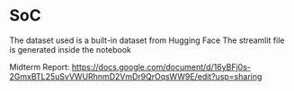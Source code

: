 # SoC
The dataset used is a built-in dataset from Hugging Face
The streamlit file is generated inside the notebook

Midterm Report: https://docs.google.com/document/d/16yBFj0s-2GmxBTL25uSvVWURhnmD2VmDr9QrOqsWW9E/edit?usp=sharing
